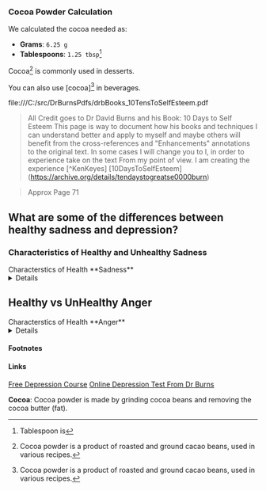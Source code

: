 ### Cocoa Powder Calculation

We calculated the cocoa needed as:
- **Grams**: `6.25 g`
- **Tablespoons**: `1.25 tbsp`[^1]

[^1]: Tablespoon is

Cocoa[^cocoa-definition] is commonly used in desserts.  

You can also use [cocoa][^cocoa-definition] in beverages.  

[^cocoa-definition]: Cocoa powder is a product of roasted and ground cacao beans, used in various recipes.



file:///C:/src/DrBurnsPdfs/drbBooks_10TensToSelfEsteem.pdf
> All Credit goes to Dr David Burns and his Book: 10 Days to Self Esteem
> This page is way to document how his books and techniques I can understand better
> and apply to myself and maybe others will benefit from the cross-references and "Enhancements"
> annotations to the original text. In some cases I will change you to I, in order to experience take on the text
> From my point of view.  I am creating the experience [^KenKeyes]
[10DaysToSelfEsteem] (https://archive.org/details/tendaystogreatse0000burn)

> Approx Page 71 
## What are some of the differences between healthy sadness and depression?
### Characteristics of Healthy and Unhealthy Sadness 
<summary>Characterstics of Health **Sadness**</summary>
<details>

1. You are sad but don’t feel a loss of self esteem.
2. Your negative feelings are an appropriate
3. Your feelings go away after a period of time
4. Although you feel sad, you do not feel discouraged about the future
5. You continue to be productively involved with life
6. Your negative thoughts are realistic  

### Characteristics of Depression
1. You feel a loss of self-esteem.
2. Your negative feelings are far out of
proportion to the event that triggered your bad
mood.
3. Your feelings may go on and on endlessly.
4. Although you feel sad, you do not feel
discouraged about the future. | **Question Number 1 on DML**
4. You feel demoralized and convinced that
things will never get better. | **Hopelessness**
5. You give up on life and lose interest in your friends and your career. 
6. Your negative thoughts are exaggerated and
distorted, even though they seem to be reaction to an upsetting event.
</details>


## Healthy vs UnHealthy Anger
<summary>Characterstics of Health **Anger**</summary>
<details>

### Healthy Anger

1. You express your feelings in a tactful way.
2. I try to see the world through the other persons eyes (empathy), see [^FiveSecretsOfEffectiveCommunication]
3. I convey a spirit of respect for the other person, and the other persons feelings and thoughts
Even though I feel angry (%), frustrated (%) with him or her or myself.
**THIS TAKES ALOT OF PRACTICE -  FEEL THE ENERGY OF CALM AND ASSERTIVE, NOT AFRAID AND AGGRESSIVE --
> see cesar milan 
4. I try to see the world through the other persons eyes [empathy](#empathy)
> (maybe even even go a step further and experience the world 
Where the conditions of that person or event are similiar.
5. You do something productive and try to solve
the problem.
6. You try to learn from the situation so you will
be wiser in the future.
7. You eventually let go of the anger and feel
happy again.
8. You examine your own behavior to see how
you may have contributed to the problem.
9. Your commitment to the other person
increases. Your goal is to feel closer to him or
her. [^IntimacyRatings]
11. I take responsibility for my actions, the only person I can change
is myself.

### Un-Healthy Anger
1. You deny your feelings and pout (passive
aggression) or lash out and attack the other
person (active aggression).
2. You argue defensively and insist there’s no
validity in what the other person is saying.
3. You believe the other person is despicable and
deserving of punishment. You appear
condescending or disrespectful.
4. You give up and see yourself as a helpless
victim.
5. You don’t learn anything new. You feel that
your view of the situation is absolutely valid.
6. Your anger becomes addictive. You won’t let
go of it.
7. You blame the other person and see yourself
as an innocent victim.
8. You believe that you and the other person
both have valid ideas and feelings that
deserve to be understood.
8. You insist that you are entirely right and the
other person is entirely wrong. You feel
convinced that truth and justice are on your
side.
9. You avoid or reject the other person. You
write him or her off.
10. You feel like you’re in a battle or a
competition. If one person wins, you feel that
the other one will be a loser.
11. Create a Us-Vs-Them Environment.

-> see Werner Erhard on Racket and Responsibility (@todo)


</details>


#### Footnotes

#### Links
[Free Depression Course](https://feelinggood.com/depression-home/)
[Online Depression Test From Dr Burns](https://feelinggood.com/depression-test/)



<a name="cocoa-definition"></a>
**Cocoa**: Cocoa powder is made by grinding cocoa beans and removing the cocoa butter (fat).
